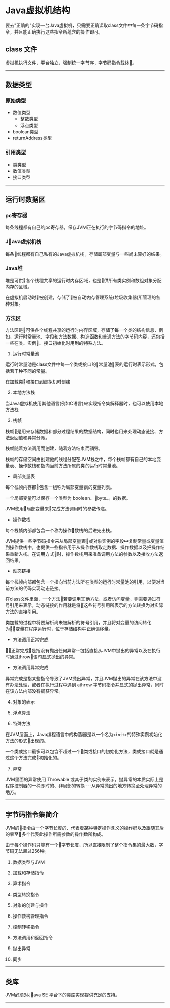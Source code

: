 #   Java虚拟机结构

要去"正确的"实现一台Java虚拟机，只需要正确读取class文件中每一条字节码指令，并且能正确执行这些指令所蕴含的操作即可。

##  class 文件

虚拟机执行文件，平台独立，强制统一字节序，字节码指令载体。

----

##  数据类型

### 原始类型

-   数值类型
    -   整数类型
    -   浮点类型
-   boolean类型
-   returnAddress类型

### 引用类型

-   类类型
-   数值类型
-   接口类型

----

##  运行时数据区

### pc寄存器

每条线程都有自己的pc寄存器，保存JVM正在执行的字节码指令的地址。

### Java虚拟机栈

每条线程都有自己私有的Java虚拟机栈，存储局部变量与一些尚未算好的结果。

### Java堆

堆是可供各个线程共享的运行时内存区域，也是供所有类实例和数组对象分配内存的区域。

在虚拟机启动时被创建，存储了被自动内存管理系统(垃圾收集器)所管理的各种对象。

### 方法区

方法区是可供各个线程共享的运行时内存区域，存储了每一个类的结构信息，例如，运行时常量池、字段和方法数据、构造函数和普通方法的字节码内容，还包括一些在类、实例、接口初始化时用到的特殊方法。

1.  运行时常量池

运行时常量池是class文件中每一个类或接口的常量池表的运行时表示形式，包括若干种不同的常量。

在加载类和接口到虚拟机时创建

2.  本地方法栈

当Java虚拟机使用其他语言(例如C语言)来实现指令集解释器时，也可以使用本地方法栈

3.  栈帧

栈帧是用来存储数据和部分过程结果的数据结构，同时也用来处理动态链接、方法返回值和异常分派。

栈帧随着方法调用而创建，随着方法结束而销毁。

栈帧的存储空间由创建他的线程分配在JVM栈之中，每个栈帧都有自己的本地变量表、操作数栈和指向当前方法所属的类的运行时常量池。

-   局部变量表

每个栈帧内存都包含一组称为局部变量表的变量列表。

一个局部变量可以保存一个类型为 boolean、byte。。的数据。

JVM使用局部变量来完成方法调用时的参数传递。

-   操作数栈

每个栈帧内部都包含一个称为操作数栈的后进先出栈。

JVM提供一些字节码指令来从局部变量表或对象实例的字段中复制常量或变量值到操作数栈中，也提供一些指令用于从操作数栈取走数据、操作数据以及把操作结果重新入栈。在调用方式时，操作数栈用来准备调用方法的参数以及接收方法返回结果。

-   动态链接

每个栈帧内部都包含一个指向当前方法所在类型的运行时常量池的引用，以便对当前方法的代码实现动态链接。

在class文件里面，一个方法若要调用其他方法，或者访问变量，则需要通过符号引用来表示，动态链接的作用就是将这些符号引用所表示的方法转换为对实际方法的直接引用。

类加载的过程中将要解析尚未被解析的符号引用，并且将对变量的访问转化为变量在程序运行时，位于存储结构中正确偏移量。

-   方法调用正常完成

正常完成是指没有抛出任何异常--包括直接从JVM中抛出的异常以及在执行时通过throw语句显式抛出的异常。

-   方法调用异常完成

异常完成是指某些指令导致了JVM抛出异常，并且JVM抛出的异常在该方法中没有办法处理，或者在执行过程中遇到 athrow 字节码指令并显式的抛出异常，同时在该方法内部没有捕获异常。

4.  对象的表示

5.  浮点算法

6.  特殊方法

在JVM层面上，Java编程语言中的构造器是以一个名为`<init>`的特殊实例初始化方法的形式出现的。

一个类或接口最多可以包含不超过一个类或接口的初始化方法，类或接口就是通过这个方法完成初始化的。

7.  异常

JVM里面的异常使用 Throwable 或其子类的实例来表示，抛异常的本质实际上是程序控制器的一种即时的、非局部的转换---从异常抛出的地方转换至处理异常的地方。

----

##  字节码指令集简介

JVM的指令由一个字节长度的、代表着某种特定操作含义的操作码以及跟随其后的零至多个代表此操作所需参数的操作数所构成。

由于每个操作码只能有一个字节长度，所以直接限制了整个指令集的最大数，字节码无法超过256种。

1.  数据类型与JVM

2.  加载和存储指令

3.  算术指令

4.  类型转换指令

5.  对象的创建与操作

6.  操作数栈管理指令

7.  控制转移指令

8.  方法调用和返回指令

9.  抛出异常

10. 同步

----

##  类库

JVM必须对Java SE 平台下的类库实现提供充足的支持。

----